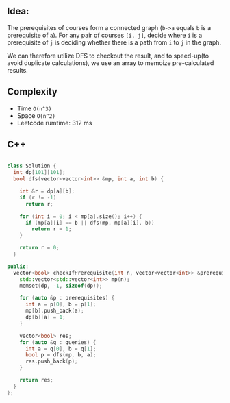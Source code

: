 
## Idea:

The prerequisites of courses form a connected graph (`b->a` equals `b` is a prerequisite of `a`). For any pair of courses `[i, j]`, decide where `i` is a prerequisite of `j` is deciding whether there is a path from `i` to `j` in the graph. 

We can therefore utilize DFS to checkout the result, and to speed-up(to avoid duplicate calculations), we use an array to memoize pre-calculated results.


## Complexity 
- Time `O(n^3)`
- Space `O(n^2)`
- Leetcode rumtime: 312 ms

## C++ 
```cpp

class Solution {
  int dp[101][101];
  bool dfs(vector<vector<int>> &mp, int a, int b) {

    int &r = dp[a][b];
    if (r != -1)
      return r;

    for (int i = 0; i < mp[a].size(); i++) {
      if (mp[a][i] == b || dfs(mp, mp[a][i], b))
        return r = 1;
    }

    return r = 0;
  }

public:
  vector<bool> checkIfPrerequisite(int n, vector<vector<int>> &prerequisites, vector<vector<int>> &queries) {
    std::vector<std::vector<int>> mp(n);
    memset(dp, -1, sizeof(dp));

    for (auto &p : prerequisites) {
      int a = p[0], b = p[1];
      mp[b].push_back(a);
      dp[b][a] = 1;
    }

    vector<bool> res;
    for (auto &q : queries) {
      int a = q[0], b = q[1];
      bool p = dfs(mp, b, a);
      res.push_back(p);
    }

    return res;
  }
};
```